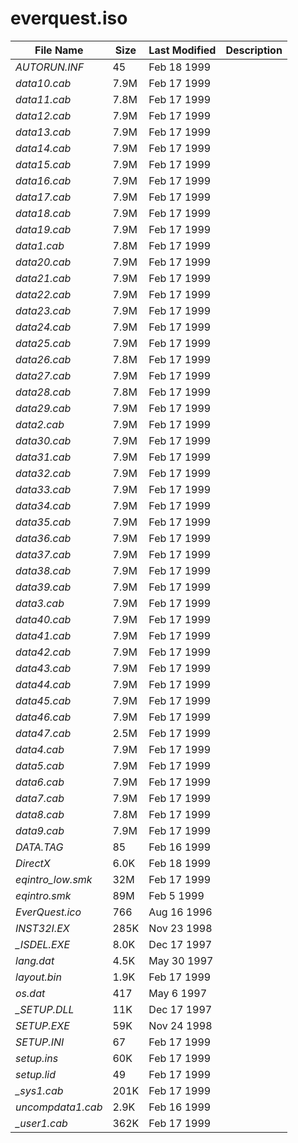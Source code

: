 # everquest.iso
| File Name | Size | Last Modified | Description |
| --- | --- | --- | --- |
| *AUTORUN.INF* | 45  | Feb 18 1999 | |
| *data10.cab* | 7.9M  | Feb 17 1999 | |
| *data11.cab* | 7.8M  | Feb 17 1999 | |
| *data12.cab* | 7.9M  | Feb 17 1999 | |
| *data13.cab* | 7.9M  | Feb 17 1999 | |
| *data14.cab* | 7.9M  | Feb 17 1999 | |
| *data15.cab* | 7.9M  | Feb 17 1999 | |
| *data16.cab* | 7.9M  | Feb 17 1999 | |
| *data17.cab* | 7.9M  | Feb 17 1999 | |
| *data18.cab* | 7.9M  | Feb 17 1999 | |
| *data19.cab* | 7.9M  | Feb 17 1999 | |
| *data1.cab* | 7.8M  | Feb 17 1999 | |
| *data20.cab* | 7.9M  | Feb 17 1999 | |
| *data21.cab* | 7.9M  | Feb 17 1999 | |
| *data22.cab* | 7.9M  | Feb 17 1999 | |
| *data23.cab* | 7.9M  | Feb 17 1999 | |
| *data24.cab* | 7.9M  | Feb 17 1999 | |
| *data25.cab* | 7.9M  | Feb 17 1999 | |
| *data26.cab* | 7.8M  | Feb 17 1999 | |
| *data27.cab* | 7.9M  | Feb 17 1999 | |
| *data28.cab* | 7.8M  | Feb 17 1999 | |
| *data29.cab* | 7.9M  | Feb 17 1999 | |
| *data2.cab* | 7.9M  | Feb 17 1999 | |
| *data30.cab* | 7.9M  | Feb 17 1999 | |
| *data31.cab* | 7.9M  | Feb 17 1999 | |
| *data32.cab* | 7.9M  | Feb 17 1999 | |
| *data33.cab* | 7.9M  | Feb 17 1999 | |
| *data34.cab* | 7.9M  | Feb 17 1999 | |
| *data35.cab* | 7.9M  | Feb 17 1999 | |
| *data36.cab* | 7.9M  | Feb 17 1999 | |
| *data37.cab* | 7.9M  | Feb 17 1999 | |
| *data38.cab* | 7.9M  | Feb 17 1999 | |
| *data39.cab* | 7.9M  | Feb 17 1999 | |
| *data3.cab* | 7.9M  | Feb 17 1999 | |
| *data40.cab* | 7.9M  | Feb 17 1999 | |
| *data41.cab* | 7.9M  | Feb 17 1999 | |
| *data42.cab* | 7.9M  | Feb 17 1999 | |
| *data43.cab* | 7.9M  | Feb 17 1999 | |
| *data44.cab* | 7.9M  | Feb 17 1999 | |
| *data45.cab* | 7.9M  | Feb 17 1999 | |
| *data46.cab* | 7.9M  | Feb 17 1999 | |
| *data47.cab* | 2.5M  | Feb 17 1999 | |
| *data4.cab* | 7.9M  | Feb 17 1999 | |
| *data5.cab* | 7.9M  | Feb 17 1999 | |
| *data6.cab* | 7.9M  | Feb 17 1999 | |
| *data7.cab* | 7.9M  | Feb 17 1999 | |
| *data8.cab* | 7.8M  | Feb 17 1999 | |
| *data9.cab* | 7.9M  | Feb 17 1999 | |
| *DATA.TAG* | 85  | Feb 16 1999 | |
| *DirectX* | 6.0K  | Feb 18 1999 | |
| *eqintro_low.smk* | 32M  | Feb 17 1999 | |
| *eqintro.smk* | 89M  | Feb 5 1999 | |
| *EverQuest.ico* | 766  | Aug 16 1996 | |
| *_INST32I.EX_* | 285K  | Nov 23 1998 | |
| *_ISDEL.EXE* | 8.0K  | Dec 17 1997 | |
| *lang.dat* | 4.5K  | May 30 1997 | |
| *layout.bin* | 1.9K  | Feb 17 1999 | |
| *os.dat* | 417  | May 6 1997 | |
| *_SETUP.DLL* | 11K  | Dec 17 1997 | |
| *SETUP.EXE* | 59K  | Nov 24 1998 | |
| *SETUP.INI* | 67  | Feb 17 1999 | |
| *setup.ins* | 60K  | Feb 17 1999 | |
| *setup.lid* | 49  | Feb 17 1999 | |
| *_sys1.cab* | 201K  | Feb 17 1999 | |
| *uncompdata1.cab* | 2.9K  | Feb 16 1999 | |
| *_user1.cab* | 362K  | Feb 17 1999 | |